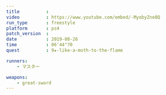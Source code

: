 ```yaml
---
title          :
video          : https://www.youtube.com/embed/-MyobyZne8Q
run_type       : freestyle
platform       : ps4
patch_version  : 
date           : 2019-08-26
time           : 06'44"70
quest          : 9★-like-a-moth-to-the-flame

runners:
    - マスター

weapons:
    - great-sword
---
```


